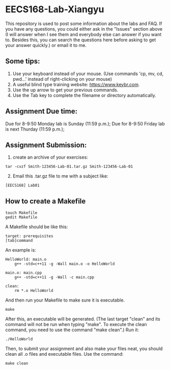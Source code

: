 # EECS168-Lab-Xiangyu
This repository is used to post some information about the labs and FAQ. If you have any questions, you could either ask in the "Issues" section above (I will answer when I see them and everybody else can answer if you want to. Besides this, you can search the questions here before asking to get your answer quickly.) or email it to me. 

## Some tips:
1. Use your keyboard instead of your mouse. (Use commands 'cp, mv, cd, pwd...' instead of right-clicking on your mouse)
2. A useful blind type training website: https://www.keybr.com. 
3. Use the up arrow to get your previous commands.
4. Use the Tab key to complete the filename or directory automatically.

## Assignment Due time:
Due for 8-9:50 Monday lab is Sunday (11:59 p.m.);
Due for 8-9:50 Friday lab is next Thurday (11:59 p.m.);

## Assignment Submission:
1. create an archive of your exercises:
```
tar -cvzf Smith-123456-Lab-01.tar.gz Smith-123456-Lab-01
```
2. Email this .tar.gz file to me with a subject like:
```
[EECS168] Lab01
```
## How to create a Makefile
```
touch Makefile
gedit Makefile
```
A Makefile should be like this:
```
target: prerequisites
[tab]command
```
An example is:
```
HelloWorld: main.o
	g++ -std=c++11 -g -Wall main.o -o HelloWorld

main.o: main.cpp
	g++ -std=c++11 -g -Wall -c main.cpp

clean: 
	rm *.o HelloWorld
```
And then run your Makefile to make sure it is executable.
```
make
```
After this, an executable will be generated. (The last target "clean" and its command will not be run when typing "make". To execute the clean command, you need to use the command "make clean".) Run it:
```
./HelloWorld
```
Then, to submit your assignment and also make your files neat, you should clean all .o files and executable files. Use the command:
```
make clean
```

